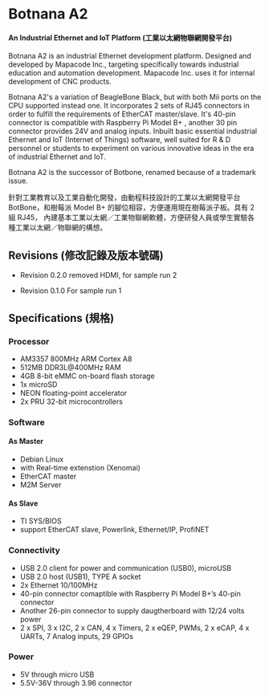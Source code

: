 # Botnana A2

#### An Industrial Ethernet and IoT Platform (工業以太網物聯網開發平台)

Botnana A2 is an industrial Ethernet development platform. Designed and developed by Mapacode Inc., targeting specifically towards industrial education and automation development. Mapacode Inc. uses it for internal development of CNC products.

Botnana A2's a variation of BeagleBone Black, but with both Mii ports on the CPU supported instead one. It incorporates 2 sets of RJ45 connectors in order to fulfill the requirements of EtherCAT master/slave. It's 40-pin connector is compatible with Raspberry Pi Model B+ , another 30 pin connector provides 24V and analog inputs. Inbuilt basic essential industrial Ethernet and IoT (Internet of Things) software, well suited for R & D personnel or students to experiment on various innovative ideas in the era of industrial Ethernet and IoT.

Botnana A2 is the successor of Botbone, renamed because of a trademark issue.

針對工業教育以及工業自動化開發，由動程科技設計的工業以太網開發平台 BotBone，和樹莓派 Model B+ 的腳位相容，方便運用現在樹莓派子板。具有 2 組 RJ45， 內建基本工業以太網／工業物聯網軟體，方便研發人員或學生實驗各種工業以太網／物聯網的構想。

## Revisions (修改記錄及版本號碼)
* Revision 0.2.0
removed HDMI, for sample run 2

* Revision 0.1.0
    For sample run 1

## Specifications (規格)
### Processor
* AM3357 800MHz ARM Cortex A8
* 512MB DDR3L@400MHz RAM
* 4GB 8-bit eMMC on-board flash storage
* 1x microSD
* NEON floating-point accelerator
* 2x PRU 32-bit microcontrollers

### Software

#### As Master
* Debian Linux
* with Real-time extenstion (Xenomai)
* EtherCAT master
* M2M Server

#### As Slave
* TI SYS/BIOS
* support EtherCAT slave, Powerlink, Ethernet/IP, ProfiNET

### Connectivity
* USB 2.0 client for power and communication (USB0), microUSB
* USB 2.0 host (USB1), TYPE A socket
* 2x Ethernet 10/100MHz
* 40-pin connector comaptible with Raspberry Pi Model B+’s 40-pin connector
* Another 26-pin connector to supply daugtherboard with 12/24 volts power
* 2 x SPI, 3 x I2C, 2 x CAN, 4 x Timers, 2 x eQEP, PWMs, 2 x eCAP, 4 x UARTs, 7 Analog inputs, 29 GPIOs

### Power
* 5V through micro USB
* 5.5V-36V through 3.96 connector
